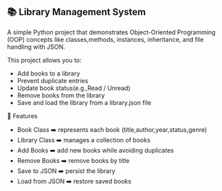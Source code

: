 ## 📚 Library Management System

A simple Python project that demonstrates Object-Oriented Programming (OOP) concepts like classes,methods, instances, inheritance, and file handling with JSON.

This project allows you to:

- Add books to a library
- Prevent duplicate entries
- Update book status(e.g.,Read / Unread)
- Remove books from the library
- Save and load the library from a library.json file

🚀 Features

- Book Class ➡️ represents each book (title,author,year,status,genre)
- Library Class ➡️ manages a collection of books
- Add Books ➡️ add new books while avoiding duplicates
- Remove Books ➡️ remove books by title
- Save to JSON ➡️ persist the library
- Load from JSON ➡️ restore saved books
